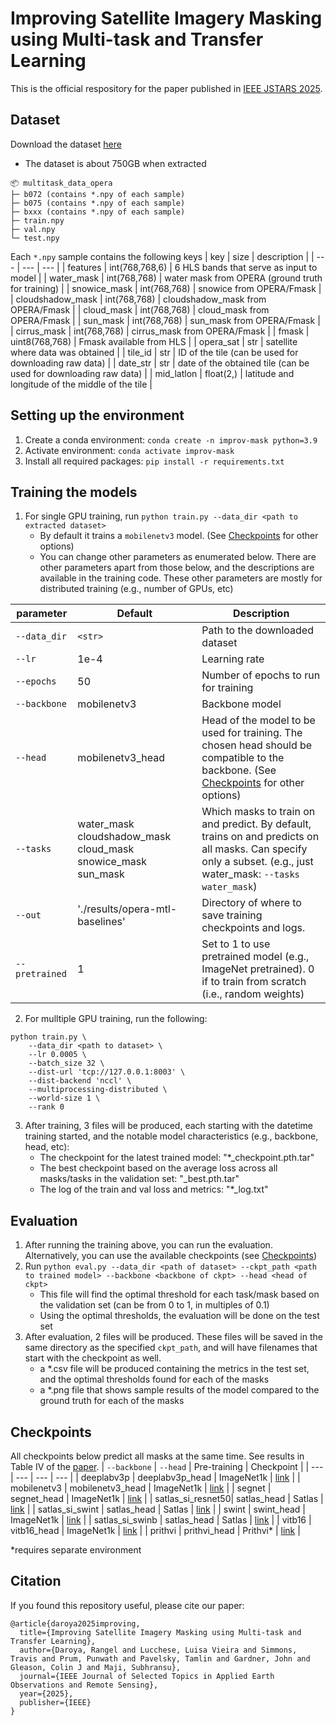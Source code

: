# Improving Satellite Imagery Masking using Multi-task and Transfer Learning
This is the official respository for the paper published in [IEEE JSTARS 2025](https://ieeexplore.ieee.org/abstract/document/10925631).

## Dataset
Download the dataset [here]()
- The dataset is about 750GB when extracted

```
📦 multitask_data_opera
├─ b072 (contains *.npy of each sample)
├─ b075 (contains *.npy of each sample)
├─ bxxx (contains *.npy of each sample)
├─ train.npy
├─ val.npy
└─ test.npy
```

Each `*.npy` sample contains the following keys
| key               | size              | description                                                       |
| ---               | ---               | ---                                                               |
| features          | int(768,768,6)    | 6 HLS bands that serve as input to model                          |
| water_mask        | int(768,768)      | water mask from OPERA (ground truth for training)                 |
| snowice_mask      | int(768,768)      | snowice from OPERA/Fmask                                          |
| cloudshadow_mask  | int(768,768)      | cloudshadow_mask from OPERA/Fmask                                 |
| cloud_mask        | int(768,768)      | cloud_mask from OPERA/Fmask                                 |
| sun_mask          | int(768,768)      | sun_mask from OPERA/Fmask                                 |
| cirrus_mask       | int(768,768)      | cirrus_mask from OPERA/Fmask                                 |
| fmask             | uint8(768,768)    | Fmask available from HLS                                 |
| opera_sat         | str               | satellite where data was obtained                                 |
| tile_id           | str               | ID of the tile (can be used for downloading raw data)             |
| date_str          | str               | date of the obtained tile (can be used for downloading raw data)  |
| mid_latlon        | float(2,)         | latitude and longitude of the middle of the tile                  |



## Setting up the environment
1. Create a conda environment: `conda create -n improv-mask python=3.9`
2. Activate environment: `conda activate improv-mask`
3. Install all required packages: `pip install -r requirements.txt`


## Training the models
1. For single GPU training, run `python train.py --data_dir <path to extracted dataset>`
    - By default it trains a `mobilenetv3` model. (See [Checkpoints](#checkpoints) for other options)
    - You can change other parameters as enumerated below. There are other parameters apart from those below, and the descriptions are available in the training code. These other parameters are mostly for distributed training (e.g., number of GPUs, etc)

| parameter     | Default           | Description|
| ---           | ---               | ---       |
| `--data_dir`          | `<str>`              | Path to the downloaded dataset |      
| `--lr`          | 1e-4              | Learning rate |      
| `--epochs`    | 50       | Number of epochs to run for training |
| `--backbone`    | mobilenetv3       | Backbone model |
| `--head`        | mobilenetv3_head  | Head of the model to be used for training. The chosen head should be compatible to the backbone. (See [Checkpoints](#checkpoints) for other options) |
| `--tasks`       | water_mask cloudshadow_mask cloud_mask snowice_mask sun_mask | Which masks to train on and predict. By default, trains on and predicts on all masks. Can specify only a subset. (e.g., just water_mask: `--tasks water_mask`) |
| `--out`         | './results/opera-mtl-baselines'   | Directory of where to save training checkpoints and logs.   |
| `--pretrained`  | 1                 | Set to 1 to use pretrained model (e.g., ImageNet pretrained). 0 if to train from scratch (i.e., random weights) |
2. For mulltiple GPU training, run the following:
```
python train.py \
    --data_dir <path to dataset> \
    --lr 0.0005 \
    --batch_size 32 \
    --dist-url 'tcp://127.0.0.1:8003' \
    --dist-backend 'nccl' \
    --multiprocessing-distributed \
    --world-size 1 \
    --rank 0 
```
3. After training, 3 files will be produced, each starting with the datetime training started, and the notable model characteristics (e.g., backbone, head, etc):
    - The checkpoint for the latest trained model: "*_checkpoint.pth.tar"
    - The best checkpoint based on the average loss across all masks/tasks in the validation set: "_best.pth.tar"
    - The log of the train and val loss and metrics: "*_log.txt"

## Evaluation
1. After running the training above, you can run the evaluation. Alternatively, you can use the available checkpoints (see [Checkpoints](#checkpoints))
2. Run `python eval.py --data_dir <path of dataset> --ckpt_path <path to trained model> --backbone <backbone of ckpt> --head <head of ckpt>`
    - This file will find the optimal threshold for each task/mask based on the validation set (can be from 0 to 1, in multiples of 0.1)
    - Using the optimal thresholds, the evaluation will be done on the test set
3. After evaluation, 2 files will be produced. These files will be saved in the same directory as the specified `ckpt_path`, and will have filenames that start with the checkpoint as well.
    - a *.csv file will be produced containing the metrics in the test set, and the optimal thresholds found for each of the masks
    - a *.png file that shows sample results of the model compared to the ground truth for each of the masks

## Checkpoints
All checkpoints below predict all masks at the same time. See results in Table IV of the [paper](https://ieeexplore.ieee.org/abstract/document/10925631).
| `--backbone`      | `--head`          |   Pre-training        | Checkpoint |
| ---               | ---               | ---                   | ---       |
| deeplabv3p        | deeplabv3p_head   | ImageNet1k            | [link](https://drive.google.com/file/d/1pZ_a3ey8oyL5FD3RYokVPwO9T8N21pL_/view?usp=sharing) |
| mobilenetv3       | mobilenetv3_head  | ImageNet1k            | [link](https://drive.google.com/file/d/1qRcKaeP2HunaDKCwRDgh1ym-QNs4p7yP/view?usp=drive_link)  |
| segnet            | segnet_head       | ImageNet1k            | [link](https://drive.google.com/file/d/1-HxITHfFM6RlYUm0UyiK7Xl6l4Qgi5lB/view?usp=drive_link) |
| satlas_si_resnet50| satlas_head       | Satlas                | [link](https://drive.google.com/file/d/1Tetwdb7wS8VCXjL49Wn_rQfiqRnooGB3/view?usp=drive_link) |
| satlas_si_swint   | satlas_head       | Satlas                | [link](https://drive.google.com/file/d/17W2lcI45hyDNV_y12gN5LGKkvZo2GStC/view?usp=drive_link) |
| swint             | swint_head        | ImageNet1k            | [link](https://drive.google.com/file/d/1bugG-kYfY7cqZ-JuagUHrj8nsprfwlw9/view?usp=drive_link) |
| satlas_si_swinb   | satlas_head       | Satlas                | [link](https://drive.google.com/file/d/1LQwdO7zSxpM9c0pWuI5FeHyWzSvMOOYV/view?usp=drive_link) |
| vitb16            | vitb16_head       | ImageNet1k            | [link](https://drive.google.com/file/d/1OJQNCOnfiY-0HLf7puA7jPj9XqXdNfIq/view?usp=drive_link) |
| prithvi           | prithvi_head      | Prithvi*               | [link](https://drive.google.com/file/d/12wZ-PP3d4CAYpEwdw5zhAm_Cp2qUFJS6/view?usp=drive_link) |

*requires separate environment

## Citation
If you found this repository useful, please cite our paper:
```
@article{daroya2025improving,
  title={Improving Satellite Imagery Masking using Multi-task and Transfer Learning},
  author={Daroya, Rangel and Lucchese, Luisa Vieira and Simmons, Travis and Prum, Punwath and Pavelsky, Tamlin and Gardner, John and Gleason, Colin J and Maji, Subhransu},
  journal={IEEE Journal of Selected Topics in Applied Earth Observations and Remote Sensing},
  year={2025},
  publisher={IEEE}
}
```